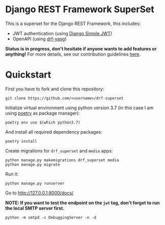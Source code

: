# Django REST Framework SuperSet

This is a superset for the Django REST Framework, this includes:

* JWT authentication (using [Django Simple JWT](https://github.com/jazzband/django-rest-framework-simplejwt))
* OpenAPI (using [drf-yasg](https://github.com/axnsan12/drf-yasg))

**Status is in progress, don't hesitate if anyone wants to add features or anything!**
For more details, see our contribution guidelines [here](https://github.com/aprilahijriyan/drf-superset/blob/main/CONTRIBUTING.md).

# Quickstart

First you have to fork and clone this repository:

```
git clone https://github.com/<username>/drf-superset
```

Initialize virtual environment using python version 3.7 (in this case I am using [poetry](https://python-poetry.org/) as package manager):

```
poetry env use $(which python3.7)
```

And install all required dependency packages:

```
poetry install
```

Create migrations for `drf_superset` and `media` apps:

```
python manage.py makemigrations drf_superset media
python manage.py migrate
```

Run it:

```
python manage.py runserver
```

Go to http://127.0.0.1:8000/docs/


**NOTE: If you want to test the endpoint on the `jwt` tag, don't forget to run the local SMTP server first.**

```
python -m smtpd -c DebuggingServer -n -d
```
